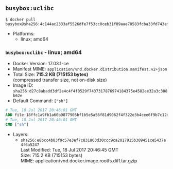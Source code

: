 ## `busybox:uclibc`

```console
$ docker pull busybox@sha256:4c144ac2333af5526dfe7f53cc0ceb31f89aae78583fcba33fd743ef95fc9e3d
```

-	Platforms:
	-	linux; amd64

### `busybox:uclibc` - linux; amd64

-	Docker Version: 17.03.1-ce
-	Manifest MIME: `application/vnd.docker.distribution.manifest.v2+json`
-	Total Size: **715.2 KB (715153 bytes)**  
	(compressed transfer size, not on-disk size)
-	Image ID: `sha256:d27c8abadd3df2e4c4f4f0529f7437317876974184375e4582ee32a3c388b62e`
-	Default Command: `["sh"]`

```dockerfile
# Tue, 18 Jul 2017 20:46:01 GMT
ADD file:18ffc1a9fb1a60b9877905bf1b5e5a56f81d9062f4f322e3b4cee6f9b7c12d89 in / 
# Tue, 18 Jul 2017 20:46:01 GMT
CMD ["sh"]
```

-	Layers:
	-	`sha256:e8bcc4b83f9c57e3ef7c831803d30ccc9ca2017915b309451ce5437e4f6a5247`  
		Last Modified: Tue, 18 Jul 2017 20:46:45 GMT  
		Size: 715.2 KB (715153 bytes)  
		MIME: application/vnd.docker.image.rootfs.diff.tar.gzip
